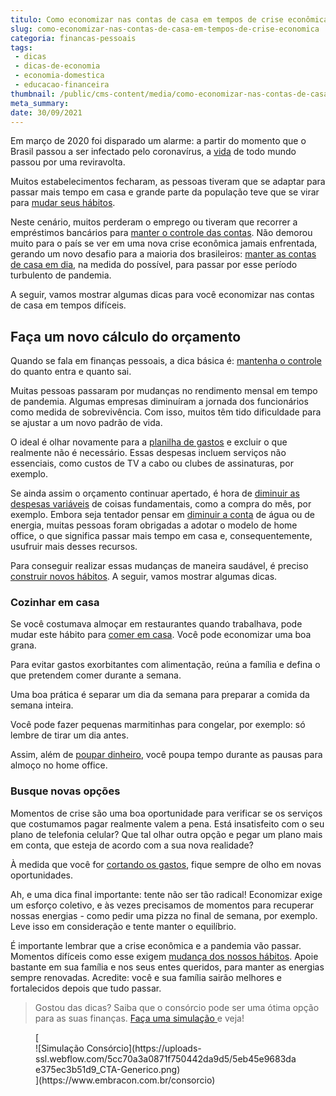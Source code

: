 ```yaml
---
titulo: Como economizar nas contas de casa em tempos de crise econômica?
slug: como-economizar-nas-contas-de-casa-em-tempos-de-crise-economica
categoria: financas-pessoais
tags:
 - dicas
 - dicas-de-economia
 - economia-domestica
 - educacao-financeira
thumbnail: /public/cms-content/media/como-economizar-nas-contas-de-casa-em-tempos-de-crise-economica.jpg
meta_summary: 
date: 30/09/2021
---
```

Em março de 2020 foi disparado um alarme: a partir do momento que o Brasil passou a ser infectado pelo coronavírus, a [vida](https://www.embracon.com.br/blog/planeje-sua-vida-financeira-e-fique-sempre-no-azul) de todo mundo passou por uma reviravolta.

Muitos estabelecimentos fecharam, as pessoas tiveram que se adaptar para passar mais tempo em casa e grande parte da população teve que se virar para [mudar seus hábitos](https://www.embracon.com.br/blog/habitos-de-consumo-antes-durante-e-pos-pandemia).

Neste cenário, muitos perderam o emprego ou tiveram que recorrer a empréstimos bancários para [manter o controle das contas](https://www.embracon.com.br/blog/como-identificar-e-eliminar-gastos-desnecessarios). Não demorou muito para o país se ver em uma nova crise econômica jamais enfrentada, gerando um novo desafio para a maioria dos brasileiros: [manter as contas de casa em dia](https://www.embracon.com.br/blog/7-dicas-para-comecar-a-sua-organizacao-financeira), na medida do possível, para passar por esse período turbulento de pandemia.

A seguir, vamos mostrar algumas dicas para você economizar nas contas de casa em tempos difíceis.

Faça um novo cálculo do orçamento
---------------------------------

Quando se fala em finanças pessoais, a dica básica é: [mantenha o controle](https://www.embracon.com.br/blog/aprenda-como-montar-um-orcamento-familiar-em-5-passos) do quanto entra e quanto sai.

Muitas pessoas passaram por mudanças no rendimento mensal em tempo de pandemia. Algumas empresas diminuíram a jornada dos funcionários como medida de sobrevivência. Com isso, muitos têm tido dificuldade para se ajustar a um novo padrão de vida.

O ideal é olhar novamente para a [planilha de gastos](https://www.embracon.com.br/blog/4-aplicativos-de-financas-para-te-ajudar-a-economizar-mais-dinheiro) e excluir o que realmente não é necessário. Essas despesas incluem serviços não essenciais, como custos de TV a cabo ou clubes de assinaturas, por exemplo.

Se ainda assim o orçamento continuar apertado, é hora de [diminuir as despesas variáveis](https://www.embracon.com.br/blog/quais-sao-as-despesas-superfluas-que-podem-ser-cortadas-do-dia-a-dia) de coisas fundamentais, como a compra do mês, por exemplo. Embora seja tentador pensar em [diminuir a conta](https://www.embracon.com.br/blog/5-dicas-indispensaveis-para-voce-economizar-energia-eletrica) de água ou de energia, muitas pessoas foram obrigadas a adotar o modelo de home office, o que significa passar mais tempo em casa e, consequentemente, usufruir mais desses recursos.

Para conseguir realizar essas mudanças de maneira saudável, é preciso [construir novos hábitos](https://www.embracon.com.br/blog/5-erros-que-voce-deve-evitar-para-conseguir-economizar-dinheiro). A seguir, vamos mostrar algumas dicas.

### Cozinhar em casa

Se você costumava almoçar em restaurantes quando trabalhava, pode mudar este hábito para [comer em casa](https://www.embracon.com.br/blog/como-ter-uma-cozinha-funcional-em-casa). Você pode economizar uma boa grana.

Para evitar gastos exorbitantes com alimentação, reúna a família e defina o que pretendem comer durante a semana.

Uma boa prática é separar um dia da semana para preparar a comida da semana inteira.

Você pode fazer pequenas marmitinhas para congelar, por exemplo: só lembre de tirar um dia antes.

Assim, além de [poupar dinheiro](https://www.embracon.com.br/blog/guardar-poupar-ou-investir-qual-a-diferenca-entre-os-termos), você poupa tempo durante as pausas para almoço no home office.

### Busque novas opções

Momentos de crise são uma boa oportunidade para verificar se os serviços que costumamos pagar realmente valem a pena. Está insatisfeito com o seu plano de telefonia celular? Que tal olhar outra opção e pegar um plano mais em conta, que esteja de acordo com a sua nova realidade?

À medida que você for [cortando os gastos](https://www.embracon.com.br/blog/como-identificar-e-eliminar-gastos-desnecessarios), fique sempre de olho em novas oportunidades.

Ah, e uma dica final importante: tente não ser tão radical! Economizar exige um esforço coletivo, e às vezes precisamos de momentos para recuperar nossas energias - como pedir uma pizza no final de semana, por exemplo. Leve isso em consideração e tente manter o equilíbrio.

É importante lembrar que a crise econômica e a pandemia vão passar. Momentos difíceis como esse exigem [mudança dos nossos hábitos](https://www.embracon.com.br/blog/como-organizar-as-financas-do-casal). Apoie bastante em sua família e nos seus entes queridos, para manter as energias sempre renovadas. Acredite: você e sua família sairão melhores e fortalecidos depois que tudo passar.

> Gostou das dicas? Saiba que o consórcio pode ser uma ótima opção para as suas finanças. [Faça uma simulação ](https://www.embracon.com.br/consorcio)e veja!

<figure class="w-richtext-figure-type-image w-richtext-align-center">[<div>![Simulação Consórcio](https://uploads-ssl.webflow.com/5cc70a3a0871f750442da9d5/5eb45e9683dae375ec3b51d9_CTA-Generico.png)</div>](https://www.embracon.com.br/consorcio)</figure>

